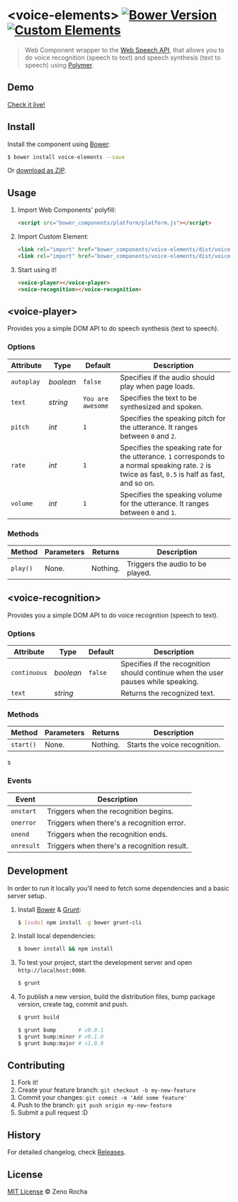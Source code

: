# &lt;voice-elements&gt; [![Bower Version](https://badge.fury.io/bo/voice-elements.svg)]() [![Custom Elements](http://img.shields.io/badge/custom-elements-9073c0.svg)]()

> Web Component wrapper to the [Web Speech API](https://dvcs.w3.org/hg/speech-api/raw-file/tip/speechapi.html), that allows you to do voice recognition (speech to text) and speech synthesis (text to speech) using [Polymer](http://www.polymer-project.org/).

## Demo

[Check it live!](http://zenorocha.github.io/voice-elements)

## Install

Install the component using [Bower](http://bower.io/):

```sh
$ bower install voice-elements --save
```

Or [download as ZIP](https://github.com/zenorocha/voice-elements/archive/gh-pages.zip).

## Usage

1. Import Web Components' polyfill:

    ```html
    <script src="bower_components/platform/platform.js"></script>
    ```

2. Import Custom Element:

    ```html
    <link rel="import" href="bower_components/voice-elements/dist/voice-player.html">
    <link rel="import" href="bower_components/voice-elements/dist/voice-recognition.html">
    ```

3. Start using it!

    ```html
    <voice-player></voice-player>
    <voice-recognition></voice-recognition>
    ```

## &lt;voice-player&gt;

Provides you a simple DOM API to do speech synthesis (text to speech).

### Options

Attribute  | Type        | Default             | Description
---        | ---         | ---                 | ---
`autoplay` | *boolean*   | `false`             | Specifies if the audio should play when page loads.
`text`     | *string*    | `You are awesome`   | Specifies the text to be synthesized and spoken.
`pitch`    | *int*       | `1`                 | Specifies the speaking pitch for the utterance. It ranges between `0` and `2`.
`rate`     | *int*       | `1`                 | Specifies the speaking rate for the utterance. `1` corresponds to a normal speaking rate. `2` is twice as fast, `0.5` is half as fast, and so on.
`volume`   | *int*       | `1`                 | Specifies the speaking volume for the utterance. It ranges between `0` and `1`.

### Methods

Method   | Parameters     | Returns            | Description
---      | ---            | ---                | ---
`play()` | None.          | Nothing.           | Triggers the audio to be played.

## &lt;voice-recognition&gt;

Provides you a simple DOM API to do voice recognition (speech to text).

### Options

Attribute    | Type        | Default           | Description
---          | ---         | ---               | ---
`continuous` | *boolean*   | `false`           | Specifies if the recognition should continue when the user pauses while speaking.
`text`       | *string*    |                   | Returns the recognized text.

### Methods

Method    | Parameters     | Returns           | Description
---       | ---            | ---               | ---
`start()` | None.          | Nothing.          | Starts the voice recognition.
s
### Events

Event      | Description
---        | ---
`onstart`  | Triggers when the recognition begins.
`onerror`  | Triggers when there's a recognition error.
`onend`    | Triggers when the recognition ends.
`onresult` | Triggers when there's a recognition result.

## Development

In order to run it locally you'll need to fetch some dependencies and a basic server setup.

1. Install [Bower](http://bower.io/) & [Grunt](http://gruntjs.com/):

    ```sh
    $ [sudo] npm install -g bower grunt-cli
    ```

2. Install local dependencies:

    ```sh
    $ bower install && npm install
    ```

3. To test your project, start the development server and open `http://localhost:8000`.

    ```sh
    $ grunt
    ```

4. To publish a new version, build the distribution files, bump package version, create tag, commit and push.

    ```sh
    $ grunt build
    ```

    ```sh
    $ grunt bump       # v0.0.1
    $ grunt bump:minor # v0.1.0
    $ grunt bump:major # v1.0.0
    ```

## Contributing

1. Fork it!
2. Create your feature branch: `git checkout -b my-new-feature`
3. Commit your changes: `git commit -m 'Add some feature'`
4. Push to the branch: `git push origin my-new-feature`
5. Submit a pull request :D

## History

For detailed changelog, check [Releases](https://github.com/zenorocha/voice-elements/releases).

## License

[MIT License](http://zenorocha.mit-license.org/) © Zeno Rocha
